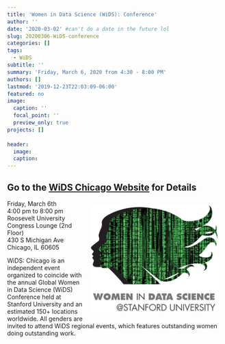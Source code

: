 ```yaml
---
title: 'Women in Data Science (WiDS): Conference'
author: ''
date: '2020-03-02' #can't do a date in the future lol
slug: 20200306-WiDS-conference
categories: []
tags: 
  - WiDS
subtitle: ''
summary: 'Friday, March 6, 2020 from 4:30 - 8:00 PM'
authors: []
lastmod: '2019-12-23T22:03:09-06:00'
featured: no
image:
  caption: ''
  focal_point: ''
  preview_only: true
projects: []

header:
  image:   
  caption: 
---
```

## Go to the [WiDS Chicago Website](https://widschicago.org/) for Details  


<img alt = '' width='300' src='WiDS.png' align="right" style="margin: 10px 10px 10px 10px;"/>

Friday, March 6th  
4:00 pm to 8:00 pm  
Roosevelt University  
Congress Lounge (2nd Floor)  
430 S Michigan Ave 
Chicago, IL 60605

WiDS: Chicago is an independent event organized to coincide with the annual Global Women in Data Science (WiDS) Conference held at Stanford University and an estimated 150+ locations worldwide. All genders are invited to attend WiDS regional events, which features outstanding women doing outstanding work.


